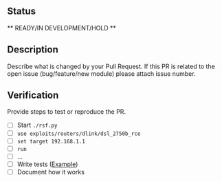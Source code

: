 ## Status
** READY/IN DEVELOPMENT/HOLD **

## Description
Describe what is changed by your Pull Request. If this PR is related to the open issue (bug/feature/new module) please attach issue number.

## Verification
Provide steps to test or reproduce the PR.
- [ ] Start `./rsf.py`
- [ ] `use exploits/routers/dlink/dsl_2750b_rce`
- [ ] `set target 192.168.1.1`
- [ ] `run`
- [ ] ...
- [ ] Write tests ([Example](https://github.com/threat9/routersploit/blob/master/tests/exploits/routers/dlink/test_dsl_2750b_rce.py))
- [ ] Document how it works
